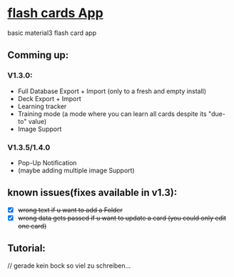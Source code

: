 # <ins> flash cards App </ins>
basic material3 flash card app

## Comming up:
  ### V1.3.0:
  - Full Database Export + Import (only to a fresh and empty install)
  - Deck Export + Import
  - Learning tracker
  - Training mode (a mode where you can learn all cards despite its "due-to" value)
  - Image Support

  ### V1.3.5/1.4.0
  - Pop-Up Notification
  - (maybe adding multiple image Support) 

## known issues(fixes available in v1.3):
- [x] ~~wrong text if u want to add a Folder~~
- [x] ~~wrong data gets passed if u want to update a card (you could only edit one card)~~ 

## Tutorial:
// gerade kein bock so viel zu schreiben...
